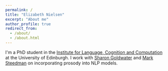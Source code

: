 ```yaml
---
permalink: /
title: "Elizabeth Nielsen"
excerpt: "About me"
author_profile: true
redirect_from: 
  - /about/
  - /about.html
---
```


I'm a PhD student in the [Institute for Language, Cognition and Computation](http://web.inf.ed.ac.uk/ilcc) at the University of Edinburgh. I work with [Sharon Goldwater](https://homepages.inf.ed.ac.uk/sgwater/) and [Mark Steedman](https://homepages.inf.ed.ac.uk/steedman/) on incorporating prosody into NLP models.